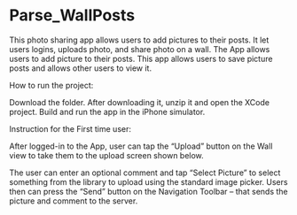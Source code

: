 # Parse_WallPosts

This photo sharing app allows users to add pictures to their posts. It let users logins, uploads photo, and share photo on a wall. The App allows users to add picture to their posts. This app allows users to save picture posts and allows other users to view it. 

How to run the project:

Download the folder. After downloading it, unzip it and open the XCode project. 
Build and run the app in the iPhone simulator. 

Instruction for the First time user: 

After logged-in to the App, user can tap the “Upload” button on the Wall view to take them to the upload screen shown below.

The user can enter an optional comment and tap “Select Picture” to select something from the library to upload using the standard image picker. Users then can press the “Send” button on the Navigation Toolbar – that sends the picture and comment to the server.

